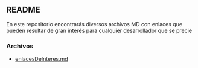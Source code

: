 ## README

En este repositorio encontrarás diversos archivos MD con enlaces que pueden resultar de gran interés para cualquier desarrollador que se precie

### Archivos

- [enlacesDeInteres.md](enlacesDeInteres.md) 